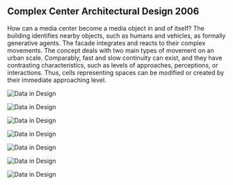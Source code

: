 ## Complex Center Architectural Design 2006

How can a media center become a media object in and of itself? The building identifies nearby objects, such as humans and vehicles, as formally generative agents. The facade integrates and reacts to their complex movements.
The concept deals with two main types of movement on an urban scale. Comparably, fast and slow continuity can exist, and they have contrasting characteristics, 
 such as levels of approaches, perceptions, or interactions. Thus, cells representing spaces can be modified or created by their immediate approaching level.

![Data in Design](https://namjulee.github.io/njs-lab-public/project/2006-complex-center-architectural-design/2006-complex-center-architectural-design-01.jpg)

![Data in Design](https://namjulee.github.io/njs-lab-public/project/2006-complex-center-architectural-design/2006-complex-center-architectural-design-02.jpg)

![Data in Design](https://namjulee.github.io/njs-lab-public/project/2006-complex-center-architectural-design/2006-complex-center-architectural-design-03.jpg)


![Data in Design](https://namjulee.github.io/njs-lab-public/project/2006-complex-center-architectural-design/2006-complex-center-architectural-design-04.jpg)

![Data in Design](https://namjulee.github.io/njs-lab-public/project/2006-complex-center-architectural-design/2006-complex-center-architectural-design-05.jpg)

![Data in Design](https://namjulee.github.io/njs-lab-public/project/2006-complex-center-architectural-design/2006-complex-center-architectural-design-06.jpg)


![Data in Design](https://namjulee.github.io/njs-lab-public/project/2006-complex-center-architectural-design/2006-complex-center-architectural-design-07.jpg)